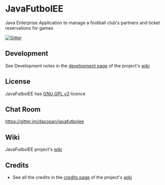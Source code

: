 # JavaFutbolEE
Java Enterprise Application to manage a football club's partners and ticket reservations for games

[![Gitter](https://badges.gitter.im/Join%20Chat.svg)](https://gitter.im/dacopan/javafutbolee?utm_source=badge&utm_medium=badge&utm_campaign=pr-badge&utm_content=badge)


## Development
See Development notes in the [development page](https://github.com/dacopan/javafutbolee/wiki/Development) of the project's [wiki](https://github.com/dacopan/javafutbolee/wiki)

## License
JavaFutbolEE has [GNU GPL v3](https://github.com/dacopan/javafutbolee/blob/master/LICENSE) licence

## Chat Room
https://gitter.im/dacopan/javafutbolee

## Wiki
JavaFutbolEE project's [wiki](https://github.com/dacopan/javafutbolee/wiki)

## Credits
- See all the credits in the [credits page](https://github.com/dacopan/javafutbolee/wiki/Credits) of the project's [wiki](https://github.com/dacopan/javafutbolee/wiki)
